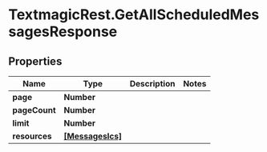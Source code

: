 # TextmagicRest.GetAllScheduledMessagesResponse

## Properties
Name | Type | Description | Notes
------------ | ------------- | ------------- | -------------
**page** | **Number** |  | 
**pageCount** | **Number** |  | 
**limit** | **Number** |  | 
**resources** | [**[MessagesIcs]**](MessagesIcs.md) |  | 


